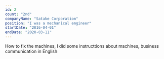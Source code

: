 ```yaml
---
id: 2
count: "2nd"
companyName: "Satake Corporation"
position: "I was a mechanical engineer"
startDate: "2016-04-01"
endDate: "2020-03-11"
---
```


How to fix the machines, I did some instructtions about machines, business communication in English
